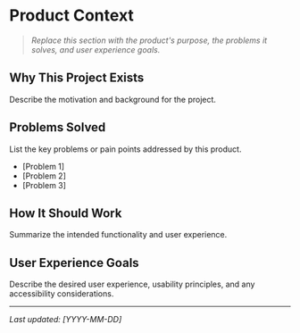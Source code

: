 # Product Context

> _Replace this section with the product's purpose, the problems it solves, and user experience goals._

## Why This Project Exists

Describe the motivation and background for the project.

## Problems Solved

List the key problems or pain points addressed by this product.

- [Problem 1]
- [Problem 2]
- [Problem 3]

## How It Should Work

Summarize the intended functionality and user experience.

## User Experience Goals

Describe the desired user experience, usability principles, and any accessibility considerations.

---

_Last updated: [YYYY-MM-DD]_
